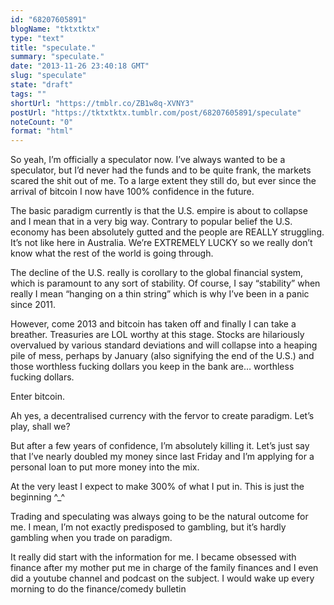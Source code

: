```yaml
---
id: "68207605891"
blogName: "tktxtktx"
type: "text"
title: "speculate."
summary: "speculate."
date: "2013-11-26 23:40:18 GMT"
slug: "speculate"
state: "draft"
tags: ""
shortUrl: "https://tmblr.co/ZB1w8q-XVNY3"
postUrl: "https://tktxtktx.tumblr.com/post/68207605891/speculate"
noteCount: "0"
format: "html"
---
```


So yeah, I’m officially a speculator now. I’ve always wanted to be a speculator, but I’d never had the funds and to be quite frank, the markets scared the shit out of me. To a large extent they still do, but ever since the arrival of bitcoin I now have 100% confidence in the future. 

The basic paradigm currently is that the U.S. empire is about to collapse and I mean that in a very big way. Contrary to popular belief the U.S. economy has been absolutely gutted and the people are REALLY struggling. It’s not like here in Australia. We’re EXTREMELY LUCKY so we really don’t know what the rest of the world is going through.

The decline of the U.S. really is corollary to the global financial system, which is paramount to any sort of stability. Of course, I say “stability” when really I mean “hanging on a thin string” which is why I’ve been in a panic since 2011. 

However, come 2013 and bitcoin has taken off and finally I can take a breather. Treasuries are LOL worthy at this stage. Stocks are hilariously overvalued by various standard deviations and will collapse into a heaping pile of mess, perhaps by January (also signifying the end of the U.S.) and those worthless fucking dollars you keep in the bank are… worthless fucking dollars. 

Enter bitcoin.

Ah yes, a decentralised currency with the fervor to create paradigm. Let’s play, shall we?

But after a few years of confidence, I’m absolutely killing it. Let’s just say that I’ve nearly doubled my money since last Friday and I’m applying for a personal loan to put more money into the mix.

At the very least I expect to make 300% of what I put in. This is just the beginning ^_^

Trading and speculating was always going to be the natural outcome for me. I mean, I’m not exactly predisposed to gambling, but it’s hardly gambling when you trade on paradigm.

It really did start with the information for me. I became obsessed with finance after my mother put me in charge of the family finances and I even did a youtube channel and podcast on the subject. I would wake up every morning to do the finance/comedy bulletin